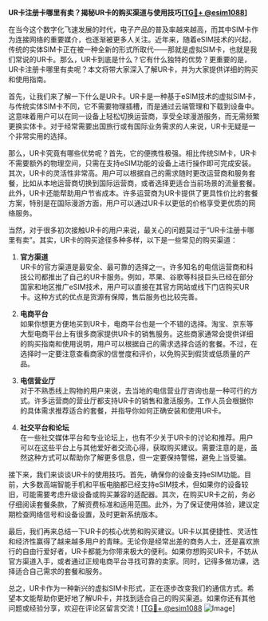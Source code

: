 **UR卡注册卡哪里有卖？揭秘UR卡的购买渠道与使用技巧[[TG💪+ @esim1088](https://t.me/s/esim1088)]**

在当今这个数字化飞速发展的时代，电子产品的普及率越来越高，而其中SIM卡作为连接网络的重要媒介，也逐渐被更多人关注。近年来，随着eSIM技术的兴起，传统的实体SIM卡正在被一种全新的形式所取代——那就是虚拟SIM卡，也就是我们常说的UR卡。那么，UR卡到底是什么？它有什么独特的优势？更重要的是，UR卡注册卡哪里有卖呢？本文将带大家深入了解UR卡，并为大家提供详细的购买和使用指南。

首先，让我们来了解一下什么是UR卡。UR卡是一种基于eSIM技术的虚拟SIM卡，与传统实体SIM卡不同，它不需要物理插槽，而是通过云端管理和下载到设备中。这意味着用户可以在同一设备上轻松切换运营商，享受全球漫游服务，而无需频繁更换实体卡。对于经常需要出国旅行或有国际业务需求的人来说，UR卡无疑是一个非常实用的选择。

那么，UR卡究竟有哪些优势呢？首先，它的便携性极强。相比传统SIM卡，UR卡不需要额外的物理空间，只需在支持eSIM功能的设备上进行操作即可完成安装。其次，UR卡的灵活性非常高。用户可以根据自己的需求随时更改运营商和服务套餐，比如从本地运营商切换到国际运营商，或者选择更适合当前场景的流量套餐。此外，UR卡还能帮助用户节省成本。许多运营商为UR卡提供了更具性价比的套餐方案，特别是在国际漫游方面，用户可以通过UR卡以更低的价格享受更优质的网络服务。

当然，对于很多初次接触UR卡的用户来说，最关心的问题莫过于“UR卡注册卡哪里有卖”。其实，UR卡的购买途径多种多样，以下是一些常见的购买渠道：

1. **官方渠道**  
   UR卡的官方渠道是最安全、最可靠的选择之一。许多知名的电信运营商和科技公司都推出了自己的UR卡服务。例如，苹果、谷歌等科技巨头已经在部分国家和地区推广eSIM技术，用户可以直接在其官方网站或线下门店购买UR卡。这种方式的优点是货源有保障，售后服务也比较完善。

2. **电商平台**  
   如果你想更方便地买到UR卡，电商平台也是一个不错的选择。淘宝、京东等大型电商平台上有很多商家提供UR卡的销售服务。这些商家通常会提供详细的购买指南和使用说明，用户可以根据自己的需求选择合适的套餐。不过，在选择时一定要注意查看商家的信誉度和评价，以免购买到假货或低质量的产品。

3. **电信营业厅**  
   对于不熟悉线上购物的用户来说，去当地的电信营业厅咨询也是一种可行的方式。许多运营商的营业厅都支持UR卡的销售和激活服务。工作人员会根据你的具体需求推荐适合的套餐，并指导你如何正确安装和使用UR卡。

4. **社交平台和论坛**  
   在一些社交媒体平台和专业论坛上，也有不少关于UR卡的讨论和推荐。用户可以在这些平台上与其他爱好者交流心得，获取购买建议。需要注意的是，虽然这种方式可以帮助你了解更多信息，但一定要保持警惕，避免上当受骗。

接下来，我们来谈谈UR卡的使用技巧。首先，确保你的设备支持eSIM功能。目前，大多数高端智能手机和平板电脑都已经支持eSIM技术，但如果你的设备较旧，可能需要考虑升级设备或购买兼容的适配器。其次，在购买UR卡之前，务必仔细阅读套餐条款，了解资费标准和适用范围。此外，为了保证使用体验，建议定期检查网络信号和设备设置，及时更新系统版本。

最后，我们再来总结一下UR卡的核心优势和购买建议。UR卡以其便捷性、灵活性和经济性赢得了越来越多用户的青睐。无论你是经常出差的商务人士，还是喜欢旅行的自由行爱好者，UR卡都能为你带来极大的便利。如果你想购买UR卡，不妨从官方渠道入手，或者通过正规电商平台寻找可靠的卖家。同时，记得多做功课，选择适合自己需求的套餐和服务。

总之，UR卡作为一种新兴的虚拟SIM卡形式，正在逐步改变我们的通信方式。希望本文能帮助你更好地了解UR卡，并找到适合自己的购买渠道。如果你还有其他问题或经验分享，欢迎在评论区留言交流！[[TG💪+ @esim1088](https://t.me/s/esim1088) ![Image](https://i.postimg.cc/4NQfJmqS/Snipaste-2025-05-13-00-14-12.png)]